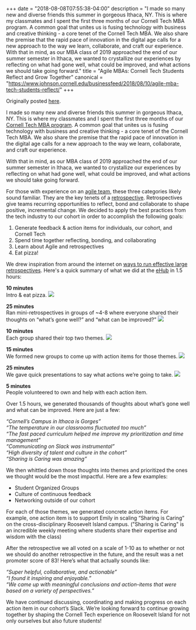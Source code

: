 +++
date = "2018-08-08T07:55:38-04:00"
description = "I made so many new and diverse friends this summer in gorgeous Ithaca, NY. This is where my classmates and I spent the first three months of our Cornell Tech MBA program. A common goal that unites us is fusing technology with business and creative thinking - a core tenet of the Cornell Tech MBA. We also share the premise that the rapid pace of innovation in the digital age calls for a new approach to the way we learn, collaborate, and craft our experience. With that in mind, as our MBA class of 2019 approached the end of our summer semester in Ithaca, we wanted to crystallize our experiences by reflecting on what had gone well, what could be improved, and what actions we should take going forward."
title = "Agile MBAs: Cornell Tech Students Reflect and Grow Together"
canonical = "https://www.johnson.cornell.edu/businessfeed/2018/08/10/agile-mba-tech-students-reflect/"
+++

Originally posted [here](https://www.johnson.cornell.edu/businessfeed/2018/08/10/agile-mba-tech-students-reflect/).

I made so many new and diverse friends this summer in gorgeous Ithaca, NY. This is where my classmates and I spent the first three months of our [Cornell Tech MBA program](https://tech.cornell.edu/about/). A common goal that unites us is fusing technology with business and creative thinking - a core tenet of the Cornell Tech MBA. We also share the premise that the rapid pace of innovation in the digital age calls for a new approach to the way we learn, collaborate, and craft our experience.

With that in mind, as our MBA class of 2019 approached the end of our summer semester in Ithaca, we wanted to crystallize our experiences by reflecting on what had gone well, what could be improved, and what actions we should take going forward.

For those with experience on an [agile team](https://en.wikipedia.org/wiki/Agile_software_development), these three categories likely sound familiar. They are the key tenets of a [retrospective](https://www.atlassian.com/team-playbook/plays/retrospective). Retrospectives give teams recurring opportunities to reflect, bond and collaborate to shape positive, incremental change. We decided to apply the best practices from the tech industry to our cohort in order to accomplish the following goals: 

1. Generate feedback & action items for individuals, our cohort, and Cornell Tech
2. Spend time together reflecting, bonding, and collaborating
3. Learn about Agile and retrospectives
4. Eat pizza!

We drew inspiration from around the internet on [ways to run effective large retrospectives](https://medium.com/@artismarti/running-a-retrospective-for-large-groups-2d744d5eca21). Here's a quick summary of what we did at the [eHub](https://www.cornellehub.com/) in 1.5 hours:

**10 minutes**<br/>
Intro & eat pizza.
<img src="/images/cornell-retro/intro.jpeg" />


**25 minutes**<br/>
Ran mini-retrospectives in groups of ~4-8 where everyone shared their thoughts on “what’s gone well?” and “what can be improved?”
<img src="/images/cornell-retro/mini-retro.jpeg" />


**10 minutes**<br/>
Each group shared their top two themes.
<img src="/images/cornell-retro/themes.jpeg" />


**15 minutes**<br/>
We formed new groups to come up with action items for those themes.
<img src="/images/cornell-retro/action-items.jpeg" />

**25 minutes**<br/>
We gave quick presentations to say what actions we’re going to take.
<img src="/images/cornell-retro/present.jpeg" />

**5 minutes**<br/>
People volunteered to own and help with each action item. 


Over 1.5 hours, we generated thousands of thoughts about what’s gone well and what can be improved. Here are just a few: 

*“Cornell’s Campus in Ithaca is Gorges”*<br/>
*“The temperature in our classrooms fluctuated too much”*<br/>
*“The fast paced curriculum helped me improve my prioritization and time management”*<br/>
*“Communicating on Slack was instrumental”*<br/>
*“High diversity of talent and culture in the cohort”*<br/>
*“Sharing is Caring was amazing”*<br/>


We then whittled down those thoughts into themes and prioritized the ones we thought would be the most impactful. Here are a few examples:

- Student Organized Groups<br/>
- Culture of continuous feedback<br/>
- Networking outside of our cohort<br/>

For each of those themes, we generated concrete action items. For example, one action item is to support Emily in scaling “Sharing is Caring” on the cross-disciplinary Roosevelt Island campus. ("Sharing is Caring" is an incredible weekly meeting where students share their expertise and wisdom with the class)

After the retrospective we all voted on a scale of 1-10 as to whether or not we should do another retrospective in the future, and the result was a net promoter score of 83! Here’s what that actually sounds like:

*“Super helpful, collaborative, and actionable”*<br/>
*“I found it inspiring and enjoyable.”*<br/>
*“We came up with meaningful conclusions and action-items that were based on a variety of perspectives.”*<br/>

We have continued discussing, coordinating and making progress on each action item in our cohort’s Slack. We’re looking forward to continue growing together by shaping the Cornell Tech experience on Roosevelt Island for not only ourselves but also future students!

